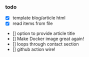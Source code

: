 ### todo

- [x] template blog/article html
- [x] read items from file
- [] option to provide article title
- [] Make Docker image great again! 
- [] loops through contact section
- [] github action wire!


